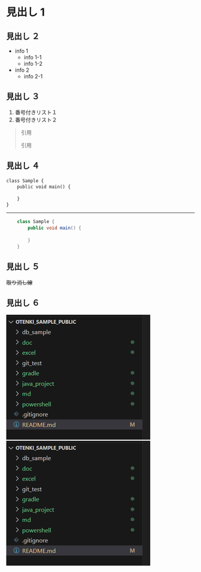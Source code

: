# 見出し 1

## 見出し ２
- info 1
  - info 1-1 
  - info 1-2
- info 2
  - info 2-1

## 見出し ３
1. 番号付きリスト１
2. 番号付きリスト２  
   
> 引用
> 
> 引用

## 見出し ４
    class Sample {
        public void main() {

        }
    }
***
~~~java
    class Sample {
        public void main() {

        }
    }
~~~

## 見出し ５
~~取り消し線~~

## 見出し ６

![test](md\image\image001.PNG)
![test](md/image/image001.PNG)
